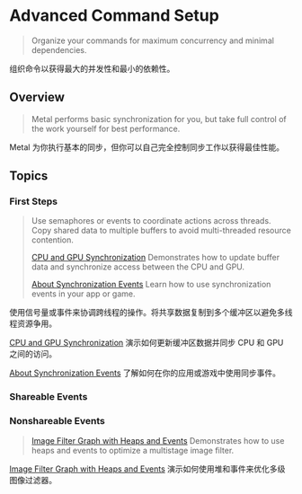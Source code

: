 #  Advanced Command Setup

> Organize your commands for maximum concurrency and minimal dependencies.

组织命令以获得最大的并发性和最小的依赖性。

## Overview

> Metal performs basic synchronization for you, but take full control of the work yourself for best performance.

Metal 为你执行基本的同步，但你可以自己完全控制同步工作以获得最佳性能。

## Topics

### First Steps

> Use semaphores or events to coordinate actions across threads. Copy shared data to multiple buffers to avoid multi-threaded resource contention.
>
> [CPU and GPU Synchronization](https://developer.apple.com/documentation/metal/advanced_command_setup/cpu_and_gpu_synchronization?language=objc)
> Demonstrates how to update buffer data and synchronize access between the CPU and GPU.
>
> [About Synchronization Events](https://developer.apple.com/documentation/metal/advanced_command_setup/about_synchronization_events?language=objc)
> Learn how to use synchronization events in your app or game.

使用信号量或事件来协调跨线程的操作。将共享数据复制到多个缓冲区以避免多线程资源争用。

[CPU and GPU Synchronization](https://github.com/looperrwang/iOSSystemLibStudy/blob/master/iOSSystemLibStudy/Metal/Documentation/CPU%20and%20GPU%20Synchronization.md)
演示如何更新缓冲区数据并同步 CPU 和 GPU 之间的访问。

[About Synchronization Events](https://github.com/looperrwang/iOSSystemLibStudy/blob/master/iOSSystemLibStudy/Metal/Documentation/About%20Synchronization%20Events.md)
了解如何在你的应用或游戏中使用同步事件。

### Shareable Events

### Nonshareable Events

> [Image Filter Graph with Heaps and Events](https://developer.apple.com/documentation/metal/advanced_command_setup/image_filter_graph_with_heaps_and_events?language=objc)
> Demonstrates how to use heaps and events to optimize a multistage image filter.

[Image Filter Graph with Heaps and Events](https://github.com/looperrwang/iOSSystemLibStudy/blob/master/iOSSystemLibStudy/Metal/Documentation/Image%20Filter%20Graph%20with%20Heaps%20and%20Events.md)
演示如何使用堆和事件来优化多级图像过滤器。
